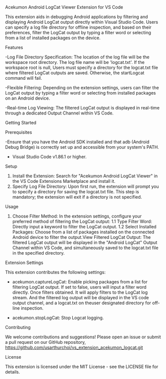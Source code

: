 Acekumon Android LogCat Viewer Extension for VS Code

This extension aids in debugging Android applications by filtering and displaying Android LogCat output directly within Visual Studio Code. Users can specify a log file directory for offline inspection, and based on their preferences, filter the LogCat output by typing a filter word or selecting from a list of installed packages on the device.

Features

-Log File Directory Specification: The location of the log file will be the workspace root directory. The log file name will be 'logcat.txt'. If the workspace root is null, Users must specify a directory for the logcat.txt file where filtered LogCat outputs are saved. Otherwise, the startLogcat command will fail.

-Flexible Filtering: Depending on the extension settings, users can filter the LogCat output by typing a filter word or selecting from installed packages on an Android device.

-Real-time Log Viewing: The filtered LogCat output is displayed in real-time through a dedicated Output Channel within VS Code.


Getting Started

Prerequisites

-Ensure that you have the Android SDK installed and that adb (Android Debug Bridge) is correctly set up and accessible from your system's PATH.
- Visual Studio Code v1.86.1 or higher.

Setup

1. Install the Extension: Search for "Acekumon Android LogCat Viewer" in the VS Code Extensions Marketplace and install it.
2. Specify Log File Directory: Upon first run, the extension will prompt you to specify a directory for saving the logcat.txt file. This step is mandatory; the extension will exit if a directory is not specified.

Usage

1. Choose Filter Method: In the extension settings, configure your preferred method of filtering the LogCat output:
1.1 Type Filter Word: Directly input a keyword to filter the LogCat output.
1.2 Select Installed Packages: Choose from a list of packages installed on the connected Android device to filter the output.View Filtered LogCat Output: The filtered LogCat output will be displayed in the "Android LogCat" Output Channel within VS Code, and simultaneously saved to the logcat.txt file in the specified directory.

Extension Settings

This extension contributes the following settings:

- acekumon.captureLogCat: Enable picking packages from a list for filtering LogCat output. If set to false, users will input a filter word directly. Once filters obtained. It will apply filters to the LogCat log stream. And the filtered log output will be displayed in the VS code output channel, and a logcat.txt on theuser designated directory for off-line inspection.

- acekumon.stopLogCat: Stop Logcat logging.

Contributing

We welcome contributions and suggestions! Please open an issue or submit a pull request on our GitHub repository, https://github.com/usarthurchoi/vs_extension_acekumon_logcat.git

License

This extension is licensed under the MIT License - see the LICENSE file for details.


